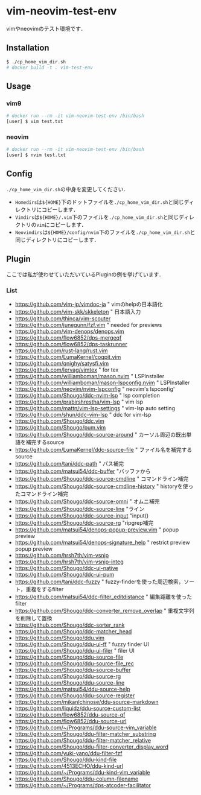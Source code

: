 # vim-neovim-test-env

vimやneovimのテスト環境です．

## Installation

```bash
$ ./cp_home_vim_dir.sh
# docker build -t . vim-test-env
```

## Usage

### vim9

```bash
# docker run --rm -it vim-neovim-test-env /bin/bash
[user] $ vim test.txt
```

### neovim

```bash
# docker run --rm -it vim-neovim-test-env /bin/bash
[user] $ nvim test.txt
```

## Config

`./cp_home_vim_dir.sh`の中身を変更してください．

* `Homedirs`は`${HOME}`下のドットファイルを`./cp_home_vim_dir.sh`と同じディレクトリにコピーします．
* `Vimdirs`は`${HOME}/.vim`下のファイルを`./cp_home_vim_dir.sh`と同じディレクトリの`vim`にコピーします．
* `Neovimdirs`は`${HOME}/config/nvim`下のファイルを`./cp_home_vim_dir.sh`と同じディレクトリにコピーします．

## Plugin

ここでは私が使わせていただいているPluginの例を挙げています．

### List

* https://github.com/vim-jp/vimdoc-ja " vimのhelpの日本語化
* https://github.com/vim-skk/skkeleton " 日本語入力
* https://github.com/thinca/vim-scouter
* https://github.com/junegunn/fzf.vim " needed for previews
* https://github.com/vim-denops/denops.vim
* https://github.com/flow6852/dps-mergeqf
* https://github.com/flow6852/dps-taskrunner
* https://github.com/rust-lang/rust.vim
* https://github.com/LumaKernel/coqpit.vim
* https://github.com/qnighy/satysfi.vim
* https://github.com/lervag/vimtex " for tex
* https://github.com/williamboman/mason.nvim " LSPInstaller
* https://github.com/williamboman/mason-lspconfig.nvim " LSPInstaller
* https://github.com/neovim/nvim-lspconfig " neovim's lspconfig'
* https://github.com/Shougo/ddc-nvim-lsp " lsp completion
* https://github.com/prabirshrestha/vim-lsp " vim lsp
* https://github.com/mattn/vim-lsp-settings " vim-lsp auto setting
* https://github.com/shun/ddc-vim-lsp " ddc for vim-lsp
* https://github.com/Shougo/ddc.vim
* https://github.com/Shougo/pum.vim
* https://github.com/Shougo/ddc-source-around " カーソル周辺の既出単語を補完するsource
* https://github.com/LumaKernel/ddc-source-file " ファイル名を補完するsource
* https://github.com/tani/ddc-path " パス補完
* https://github.com/matsui54/ddc-buffer "バッファから
* https://github.com/Shougo/ddc-source-cmdline " コマンドライン補完
* https://github.com/Shougo/ddc-source-cmdline-history " historyを使ったコマンドライン補完
* https://github.com/Shougo/ddc-source-omni " オムニ補完
* https://github.com/Shougo/ddc-source-line "ライン
* https://github.com/Shougo/ddc-source-input "input()
* https://github.com/Shougo/ddc-source-rg "ripgrep補完
* https://github.com/matsui54/denops-popup-preview.vim " popup preview
* https://github.com/matsui54/denops-signature_help " restrict preview popup preview
* https://github.com/hrsh7th/vim-vsnip
* https://github.com/hrsh7th/vim-vsnip-integ
* https://github.com/Shougo/ddc-ui-native
* https://github.com/Shougo/ddc-ui-pum
* https://github.com/tani/ddc-fuzzy " fuzzy-finderを使った周辺検索，ソート，重複をするfilter
* https://github.com/matsui54/ddc-filter_editdistance " 編集距離を使ったfilter
* https://github.com/Shougo/ddc-converter_remove_overlap " 重複文字列を削除して置換
* https://github.com/Shougo/ddc-sorter_rank
* https://github.com/Shougo/ddc-matcher_head
* https://github.com/Shougo/ddu.vim
* https://github.com/Shougo/ddu-ui-ff " fuzzy finder UI
* https://github.com/Shougo/ddu-ui-filer " filer UI
* https://github.com/Shougo/ddu-source-file
* https://github.com/Shougo/ddu-source-file_rec
* https://github.com/Shougo/ddu-source-buffer
* https://github.com/Shougo/ddu-source-rg
* https://github.com/Shougo/ddu-source-line
* https://github.com/matsui54/ddu-source-help
* https://github.com/Shougo/ddu-source-register
* https://github.com/mikanIchinose/ddu-source-markdown
* https://github.com/liquidz/ddu-source-custom-list
* https://github.com/flow6852/ddu-source-qf
* https://github.com/flow6852/ddu-source-url
* https://github.com/~/Programs/ddu-source-vim_variable
* https://github.com/Shougo/ddu-filter-matcher_substring
* https://github.com/Shougo/ddu-filter-matcher_relative
* https://github.com/Shougo/ddu-filter-converter_display_word
* https://github.com/yuki-yano/ddu-filter-fzf
* https://github.com/Shougo/ddu-kind-file
* https://github.com/4513ECHO/ddu-kind-url
* https://github.com/~/Programs/ddu-kind-vim_variable
* https://github.com/Shougo/ddu-column-filename
* https://github.com/~/Programs/dps-atcoder-facilitator
